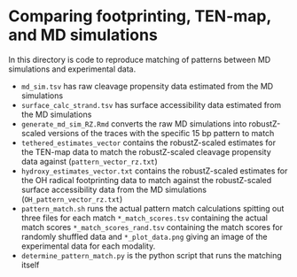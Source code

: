 # Comparing footprinting, TEN-map, and MD simulations #

In this directory is code to reproduce matching of patterns between MD
simulations and experimental data.

- `md_sim.tsv` has raw cleavage propensity data estimated from the MD
  simulations
- `surface_calc_strand.tsv` has surface accessibility data estimated from the MD
  simulations
- `generate_md_sim_RZ.Rmd` converts the raw MD simulations into robustZ-scaled
  versions of the traces with the specific 15 bp pattern to match
- `tethered_estimates_vector` contains the robustZ-scaled estimates for the
  TEN-map data to match the robustZ-scaled cleavage propensity data against 
  (`pattern_vector_rz.txt`)
- `hydroxy_estimates_vector.txt` contains the robustZ-scaled estimates for the
  OH radical footprinting data to match against the robustZ-scaled surface
  accessibility data from the MD simulations (`OH_pattern_vector_rz.txt`)
- `pattern_match.sh` runs the actual pattern match calculations spitting out
  three files for each match `*_match_scores.tsv` containing the actual match
  scores `*_match_scores_rand.tsv` containing the match scores for randomly
  shuffled data and `*_plot_data.png` giving an image of the experimental data
  for each modality.
- `determine_pattern_match.py` is the python script that runs the matching
  itself
